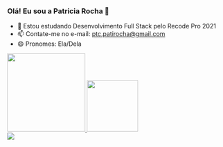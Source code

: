 ### Olá! Eu sou a Patricia Rocha 👋


- 🌱 Estou estudando Desenvolvimento Full Stack pelo Recode Pro 2021
- 📫 Contate-me no e-mail: ptc.patirocha@gmail.com
- 😄 Pronomes: Ela/Dela


<div>
  <a href="https://https://github.com/patriciarocha1805">
  <img height="180em" src="https://github-readme-stats.vercel.app/api?username=patriciarocha1805&show_icons=true&theme=synthwave&include_all_commits=true&count_private=true"/>
  <img height="118em" src="https://github-readme-stats.vercel.app/api/top-langs/?username=patriciarocha1805&layout=compact&langs_count=7&theme=synthwave"/>
</div>
  
  
  <div>
  <a href="https://www.https://www.linkedin.com/in/patricia-srocha/" target="_blank"><img src="https://img.shields.io/badge/-LinkedIn-%230077B5?style=for-the-badge&logo=linkedin&logoColor=white" target="_blank"></a> 
  </div>

